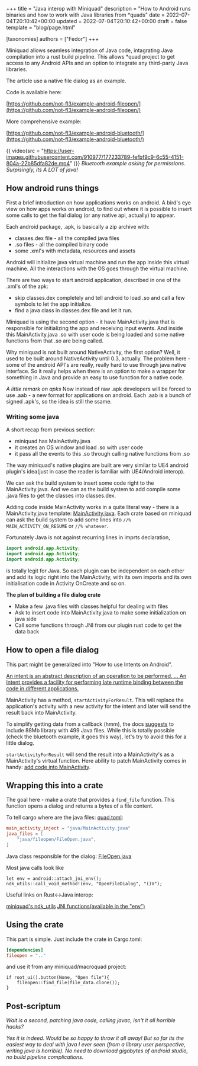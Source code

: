 +++
title = "Java interop with Miniquad"
description = "How to Android runs binaries and how to work with Java libraries from *quads"
date = 2022-07-04T20:10:42+00:00
updated = 2022-07-04T20:10:42+00:00
draft = false
template = "blog/page.html"

[taxonomies]
authors = ["Fedor"]
+++

Miniquad allows seamless integration of Java code, intagrating Java compilation into a rust build pipeline. This allows *quad project to get access to any Android APIs and an option to integrate any third-party Java libraries.

The article use a native file dialog as an example.

Code is available here: 

[https://github.com/not-fl3/example-android-fileopen/](https://github.com/not-fl3/example-android-fileopen/)

More comprehensive example: 

[https://github.com/not-fl3/example-android-bluetooth/](https://github.com/not-fl3/example-android-bluetooth/)

{{ video(src = "https://user-images.githubusercontent.com/910977/177233789-fefbf9c9-6c55-4151-804a-22b85dfa82de.mp4" )}}
*Bluetooth example asking for permissions. Surpisingly, its A LOT of java!*

## How android runs things

First a brief introduction on how applications works on android. A bird's eye view on how apps works on android, to find out where it is possible to insert some calls to get the fial dialog (or any native api, actually) to appear. 

Each android package, .apk, is basically a zip archive with:
- classes.dex file - all the compiled java files
- .so files - all the compiled binary code
- some .xml's with metadata, resources and assets

Android will initialize java virtual machine and run the app inside this virtual machine. All the interactions with the OS goes through the virtual machine. 

There are two ways to start android application, described in one of the .xml's of the apk:
- skip classes.dex completely and tell android to load .so and call a few symbols to let the app initialize.
- find a java class in classes.dex file and let it run.

Miniquad is using the second option - it have MainActivity.java that is responsible for initializing the app and receiving input events. And inside this MainActivity.java .so with user code is being loaded and some native functions from that .so are being called.

Why miniquad is not built around NativeActivity, the first option? Well, it used to be built around NativeActivity until 0.3, actually.
The problem here - some of the android API's are really, really hard to use through java native interface. So it really helps when there is an option to make a wrapper for something in Java and provide an easy to use function for a native code.

*A little remark on apks* Now instead of raw .apk developers will be forced to use .aab - a new format for applications on android. Each .aab is a bunch of signed .apk's, so the idea is still the ssame.

### Writing some java

A short recap from previous section:
- miniquad has MainActivity.java
- it creates an OS window and load .so with user code
- it pass all the events to this .so through calling native functions from .so

The way miniquad's native plugins are built are very similar to UE4 android plugin's idea(just in case the reader is familiar with UE4/Android interop).

We can ask the build system to insert some code right to the MainActivity.java. And we can as the build system to add compile some .java files to get the classes into classes.dex.

Adding code inside MainActivity works in a quite literal way - there is a MainActivity.java template: [MainActivity.java](https://github.com/not-fl3/miniquad/blob/master/java/MainActivity.java). Each crate based on miniquad can ask the build system to add some lines into `//% MAIN_ACTIVITY_ON_RESUME` or `//% whatever`.

Fortunately Java is not against recurring lines in imprts declaration,
```java
import android.app.Activity;
import android.app.Activity;
import android.app.Activity;
```

is totally legit for Java. So each plugin can be independent on each other and add its logic right into the MainActivity, with its own imports and its own initialisation code in Activity OnCreate and so on.

**The plan of building a file dialog crate**

- Make a few .java files with classes helpful for dealing with files  
- Ask to insert code into MainActivity.java to make some initialization on java side
- Call some functions through JNI from our plugin rust code to get the data back

## How to open a file dialog

This part might be generalized into "How to use Intents on Android". 

[An intent is an abstract description of an operation to be performed. ... An Intent provides a facility for performing late runtime binding between the code in different applications.](https://developer.android.com/reference/android/content/Intent)

MainActivity has a method, `startActivityForResult`. This will replace the application's activity with a new activity for the intent and later will send the result back into MainActivity.

To simplify getting data from a callback (hmm), the docs [suggests](https://developer.android.com/training/basics/intents/result) to include 88Mb library with 499 Java files. While this is totally possible (check the bluetooth example, it goes this way), let's try to avoid this for a little dialog.

`startActivityForResult` will send the result into a MainActivity's as a MainActivity's virtual function. Here ability to patch MainActivity comes in handy: [add code into MainActivity](https://github.com/not-fl3/example-android-fileopen/blob/main/java/MainActivity.java).

## Wrapping this into a crate

The goal here - make a crate that provides a `find_file` function. This function opens a dialog and returns a bytes of a file content.

To tell cargo where are the java files: 
[quad.toml](https://github.com/not-fl3/example-android-fileopen/blob/main/quad.toml):

```toml
main_activity_inject = "java/MainActivity.java"
java_files = [
    "java/fileopen/FileOpen.java",
]
```

Java class responsible for the dialog: [FileOpen.java](https://github.com/not-fl3/example-android-fileopen/blob/main/java/fileopen/FileOpen.java#L16)

Most java calls look like 

```
let env = android::attach_jni_env();
ndk_utils::call_void_method!(env, "OpenFileDialog", "()V");
```

Useful links on Rust<->Java interop:

[miniquad's ndk_utils](https://github.com/not-fl3/miniquad/blob/master/src/native/android/ndk_utils.rs)
[JNI functions(available in the "env")](https://docs.oracle.com/javase/7/docs/technotes/guides/jni/spec/functions.html)

## Using the crate 

This part is simple. 
Just include the crate in Cargo.toml: 

```toml
[dependencies]
fileopen = ".."
```

and use it from any miniquad/macroquad project:

```
if root_ui().button(None, "Open file"){
    fileopen::find_file(file_data.clone());
}
```

## Post-scriptum

*Wait is a second, patching java code, calling javac, isn't it all horrible hacks?*

*Yes it is indeed. Would be so happy to throw it all away! But so far its the easiest way to deal with java I ever seen (from a library user perspective, writing java is horrible). No need to download gigabytes of android studio, no build pipeline complications.*
